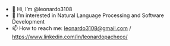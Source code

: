 - 👋 Hi, I’m @leonardo3108
- 👀 I’m interested in Natural Language Processing and Software Development
- 📫 How to reach me: leonardo3108@gmail.com / https://www.linkedin.com/in/leonardopacheco/

<!---
leonardo3108/leonardo3108 is a ✨ special ✨ repository because its `README.md` (this file) appears on your GitHub profile.
You can click the Preview link to take a look at your changes.
--->
